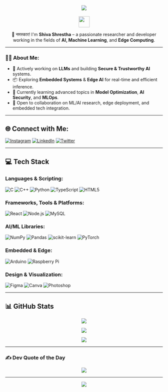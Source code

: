 <h1 align="center">
  <a href="https://git.io/typing-svg">
    <img src="https://readme-typing-svg.herokuapp.com/?lines=Hi,+There!+👋;म+शिव+श्रेठ्ठ+हुं...;Welcome+to+my+GitHub!&center=true&size=30">
  </a>
</h1>

<p align="center">
  <img src="https://media.giphy.com/media/hvRJCLFzcasrR4ia7z/giphy.gif" width="35" />
</p>

<p align="center">
  👋 नमस्कार! I'm <strong>Shiva Shrestha</strong> – a passionate researcher and developer working in the fields of <strong>AI, Machine Learning</strong>, and <strong>Edge Computing</strong>.
</p>

---

### 👨‍💻 About Me:

- 🔬 Actively working on **LLMs** and building **Secure & Trustworthy AI** systems.  
- 📦 Exploring **Embedded Systems** & **Edge AI** for real-time and efficient inference.  
- 🌱 Currently learning advanced topics in **Model Optimization**, **AI Security**, and **MLOps**.  
- 👯 Open to collaboration on ML/AI research, edge deployment, and embedded tech integration.  

---

## 🌐 Connect with Me:

[![Instagram](https://img.shields.io/badge/Instagram-%23E4405F.svg?style=for-the-badge&logo=instagram&logoColor=white)](https://instagram.com/sh7va_shrestha) 
[![LinkedIn](https://img.shields.io/badge/LinkedIn-%230077B5.svg?style=for-the-badge&logo=linkedin&logoColor=white)](https://linkedin.com/in/sh7va) 
[![Twitter](https://img.shields.io/badge/Twitter-%231DA1F2.svg?style=for-the-badge&logo=twitter&logoColor=white)](https://twitter.com/Shivashrestha92)

---

## 💻 Tech Stack

### Languages & Scripting:
![C](https://img.shields.io/badge/C-%2300599C.svg?style=plastic&logo=c&logoColor=white)
![C++](https://img.shields.io/badge/C++-%2300599C.svg?style=plastic&logo=c%2B%2B&logoColor=white)
![Python](https://img.shields.io/badge/Python-3670A0?style=plastic&logo=python&logoColor=ffdd54)
![TypeScript](https://img.shields.io/badge/TypeScript-%23007ACC.svg?style=plastic&logo=typescript&logoColor=white)
![HTML5](https://img.shields.io/badge/HTML5-%23E34F26.svg?style=plastic&logo=html5&logoColor=white)

### Frameworks, Tools & Platforms:
![React](https://img.shields.io/badge/React-%2320232a.svg?style=plastic&logo=react&logoColor=%2361DAFB)
![Node.js](https://img.shields.io/badge/Node.js-6DA55F?style=plastic&logo=node.js&logoColor=white)
![MySQL](https://img.shields.io/badge/MySQL-%2300f.svg?style=plastic&logo=mysql&logoColor=white)

### AI/ML Libraries:
![NumPy](https://img.shields.io/badge/NumPy-%23013243.svg?style=plastic&logo=numpy&logoColor=white)
![Pandas](https://img.shields.io/badge/Pandas-%23150458.svg?style=plastic&logo=pandas&logoColor=white)
![scikit-learn](https://img.shields.io/badge/Scikit--Learn-%23F7931E.svg?style=plastic&logo=scikit-learn&logoColor=white)
![PyTorch](https://img.shields.io/badge/PyTorch-%23EE4C2C.svg?style=plastic&logo=pytorch&logoColor=white)

### Embedded & Edge:
![Arduino](https://img.shields.io/badge/Arduino-00979D?style=plastic&logo=Arduino&logoColor=white)
![Raspberry Pi](https://img.shields.io/badge/Raspberry%20Pi-C51A4A.svg?style=plastic&logo=raspberry-pi&logoColor=white)

### Design & Visualization:
![Figma](https://img.shields.io/badge/Figma-%23F24E1E.svg?style=plastic&logo=figma&logoColor=white)
![Canva](https://img.shields.io/badge/Canva-%2300C4CC.svg?style=plastic&logo=Canva&logoColor=white)
![Photoshop](https://img.shields.io/badge/Photoshop-%2331A8FF.svg?style=plastic&logo=adobephotoshop&logoColor=white)

---

## 📊 GitHub Stats

<p align="center">
  <img src="https://github-readme-stats.vercel.app/api?username=sh7vashrestha&theme=dark&show_icons=true&count_private=true&hide_border=false" />
</p>

<p align="center">
  <img src="https://github-readme-streak-stats.herokuapp.com/?user=sh7vashrestha&theme=dark&hide_border=false" />
</p>

<p align="center">
  <img src="https://github-readme-stats.vercel.app/api/top-langs/?username=sh7vashrestha&layout=compact&theme=dark&hide_border=false" />
</p>

---

### ✍️ Dev Quote of the Day

<p align="center">
  <img src="https://quotes-github-readme.vercel.app/api?type=horizontal&theme=dark" />
</p>

---

<p align="center">
  <img src="https://visitcount.itsvg.in/api?id=sh7vashrestha&icon=0&color=1" />
</p>
